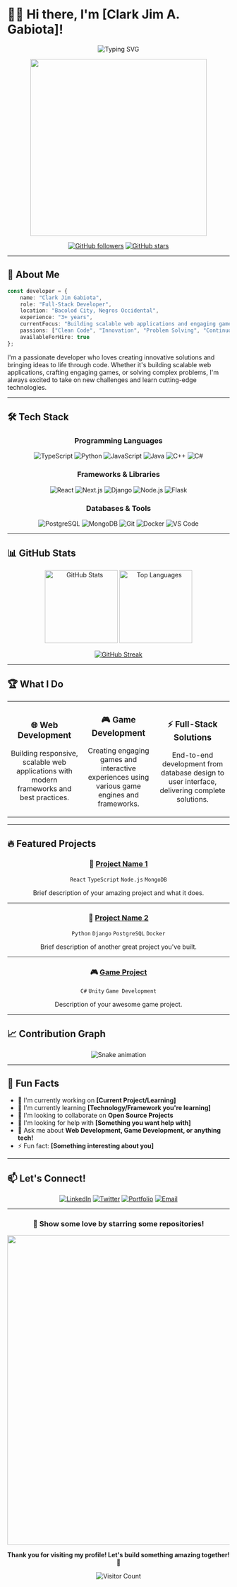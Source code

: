 # 👨‍💻 Hi there, I'm [Clark Jim A. Gabiota]! 

<div align="center">
  
![Typing SVG](https://readme-typing-svg.herokuapp.com?font=Fira+Code&pause=1000&color=6366F1&center=true&vCenter=true&width=435&lines=Full-Stack+Developer;Game+Developer;Problem+Solver;Always+Learning+New+Things!)

<img src="https://user-images.githubusercontent.com/74038190/213910845-af37a709-8995-40d6-be59-b9e5b823aba0.gif" width="400">

[![GitHub followers](https://img.shields.io/github/followers/yourusername?label=Follow&style=social)](https://github.com/yourusername)
[![GitHub stars](https://img.shields.io/github/stars/yourusername?label=Stars&style=social)](https://github.com/yourusername)

</div>

---

## 🚀 About Me

```typescript
const developer = {
    name: "Clark Jim Gabiota",
    role: "Full-Stack Developer",
    location: "Bacolod City, Negros Occidental",
    experience: "3+ years",
    currentFocus: "Building scalable web applications and engaging games",
    passions: ["Clean Code", "Innovation", "Problem Solving", "Continuous Learning"],
    availableForHire: true
};
```

I'm a passionate developer who loves creating innovative solutions and bringing ideas to life through code. Whether it's building scalable web applications, crafting engaging games, or solving complex problems, I'm always excited to take on new challenges and learn cutting-edge technologies.

---

## 🛠️ Tech Stack

<div align="center">

### Programming Languages
![TypeScript](https://img.shields.io/badge/TypeScript-007ACC?style=for-the-badge&logo=typescript&logoColor=white)
![Python](https://img.shields.io/badge/Python-3776AB?style=for-the-badge&logo=python&logoColor=white)
![JavaScript](https://img.shields.io/badge/JavaScript-F7DF1E?style=for-the-badge&logo=javascript&logoColor=black)
![Java](https://img.shields.io/badge/Java-ED8B00?style=for-the-badge&logo=openjdk&logoColor=white)
![C++](https://img.shields.io/badge/C++-00599C?style=for-the-badge&logo=cplusplus&logoColor=white)
![C#](https://img.shields.io/badge/C%23-239120?style=for-the-badge&logo=csharp&logoColor=white)

### Frameworks & Libraries
![React](https://img.shields.io/badge/React-20232A?style=for-the-badge&logo=react&logoColor=61DAFB)
![Next.js](https://img.shields.io/badge/Next.js-000000?style=for-the-badge&logo=nextdotjs&logoColor=white)
![Django](https://img.shields.io/badge/Django-092E20?style=for-the-badge&logo=django&logoColor=white)
![Node.js](https://img.shields.io/badge/Node.js-43853D?style=for-the-badge&logo=nodedotjs&logoColor=white)
![Flask](https://img.shields.io/badge/Flask-000000?style=for-the-badge&logo=flask&logoColor=white)

### Databases & Tools
![PostgreSQL](https://img.shields.io/badge/PostgreSQL-316192?style=for-the-badge&logo=postgresql&logoColor=white)
![MongoDB](https://img.shields.io/badge/MongoDB-4EA94B?style=for-the-badge&logo=mongodb&logoColor=white)
![Git](https://img.shields.io/badge/Git-F05032?style=for-the-badge&logo=git&logoColor=white)
![Docker](https://img.shields.io/badge/Docker-2496ED?style=for-the-badge&logo=docker&logoColor=white)
![VS Code](https://img.shields.io/badge/VS%20Code-007ACC?style=for-the-badge&logo=visualstudiocode&logoColor=white)

</div>

---

## 📊 GitHub Stats

<div align="center">
  
<img src="https://github-readme-stats.vercel.app/api?username=yourusername&show_icons=true&theme=radical&hide_border=true&count_private=true" alt="GitHub Stats" height="165">
<img src="https://github-readme-stats.vercel.app/api/top-langs/?username=yourusername&layout=compact&theme=radical&hide_border=true" alt="Top Languages" height="165">

</div>

<div align="center">
  
[![GitHub Streak](https://streak-stats.demolab.com/?user=yourusername&theme=radical&hide_border=true)](https://git.io/streak-stats)

</div>

---

## 🏆 What I Do

<table align="center">
<tr>
<td align="center" width="33%">

### 🌐 Web Development
Building responsive, scalable web applications with modern frameworks and best practices.

</td>
<td align="center" width="33%">

### 🎮 Game Development  
Creating engaging games and interactive experiences using various game engines and frameworks.

</td>
<td align="center" width="33%">

### ⚡ Full-Stack Solutions
End-to-end development from database design to user interface, delivering complete solutions.

</td>
</tr>
</table>

---

## 🔥 Featured Projects

<div align="center">

### 🚀 [Project Name 1](https://github.com/yourusername/project1)
`React` `TypeScript` `Node.js` `MongoDB`

Brief description of your amazing project and what it does.

---

### 🎯 [Project Name 2](https://github.com/yourusername/project2)
`Python` `Django` `PostgreSQL` `Docker`

Brief description of another great project you've built.

---

### 🎮 [Game Project](https://github.com/yourusername/gameproject)
`C#` `Unity` `Game Development`

Description of your awesome game project.

</div>

---

## 📈 Contribution Graph

<div align="center">

![Snake animation](https://github.com/yourusername/yourusername/blob/output/github-contribution-grid-snake.svg)

</div>

---

## 🌟 Fun Facts

- 🔭 I'm currently working on **[Current Project/Learning]**
- 🌱 I'm currently learning **[Technology/Framework you're learning]**
- 👯 I'm looking to collaborate on **Open Source Projects**
- 🤔 I'm looking for help with **[Something you want help with]**
- 💬 Ask me about **Web Development, Game Development, or anything tech!**
- ⚡ Fun fact: **[Something interesting about you]**

---

## 📫 Let's Connect!

<div align="center">

[![LinkedIn](https://img.shields.io/badge/LinkedIn-0077B5?style=for-the-badge&logo=linkedin&logoColor=white)](https://linkedin.com/in/yourprofile)
[![Twitter](https://img.shields.io/badge/Twitter-1DA1F2?style=for-the-badge&logo=twitter&logoColor=white)](https://twitter.com/yourhandle)
[![Portfolio](https://img.shields.io/badge/Portfolio-FF5722?style=for-the-badge&logo=todoist&logoColor=white)](https://yourportfolio.com)
[![Email](https://img.shields.io/badge/Email-D14836?style=for-the-badge&logo=gmail&logoColor=white)](mailto:your.email@example.com)

</div>

---

<div align="center">

### 💖 Show some love by starring some repositories!

<img src="https://user-images.githubusercontent.com/74038190/212284100-561aa473-3905-4a80-b561-0d28506553ee.gif" width="700">

**Thank you for visiting my profile! Let's build something amazing together! 🚀**

![Visitor Count](https://komarev.com/ghpvc/?username=yourusername&color=brightgreen&style=flat-square&label=Profile+Views)

</div>

<!--
**Mitakashim3/Mitakashim3** is a ✨ _special_ ✨ repository because its `README.md` (this file) appears on your GitHub profile.

Here are some ideas to get you started:

- 🔭 I’m currently working on ...
- 🌱 I’m currently learning ...
- 👯 I’m looking to collaborate on ...
- 🤔 I’m looking for help with ...
- 💬 Ask me about ...
- 📫 How to reach me: ...
- 😄 Pronouns: ...
- ⚡ Fun fact: ...
-->
